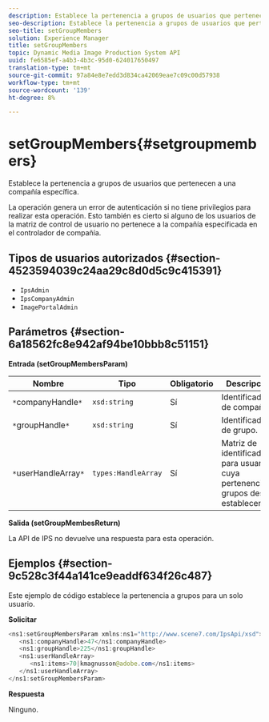 ```yaml
---
description: Establece la pertenencia a grupos de usuarios que pertenecen a una compañía específica.
seo-description: Establece la pertenencia a grupos de usuarios que pertenecen a una compañía específica.
seo-title: setGroupMembers
solution: Experience Manager
title: setGroupMembers
topic: Dynamic Media Image Production System API
uuid: fe6585ef-a4b3-4b3c-95d0-624017650497
translation-type: tm+mt
source-git-commit: 97a84e8e7edd3d834ca42069eae7c09c00d57938
workflow-type: tm+mt
source-wordcount: '139'
ht-degree: 8%

---
```



# setGroupMembers{#setgroupmembers}

Establece la pertenencia a grupos de usuarios que pertenecen a una compañía específica.

La operación genera un error de autenticación si no tiene privilegios para realizar esta operación. Esto también es cierto si alguno de los usuarios de la matriz de control de usuario no pertenece a la compañía especificada en el controlador de compañía.

## Tipos de usuarios autorizados {#section-4523594039c24aa29c8d0d5c9c415391}

* `IpsAdmin`
* `IpsCompanyAdmin`
* `ImagePortalAdmin`

## Parámetros {#section-6a18562fc8e942af94be10bbb8c51151}

**Entrada (setGroupMembersParam)**

| Nombre | Tipo | Obligatorio | Descripción |
|---|---|---|---|
| `*`companyHandle`*` | `xsd:string` | Sí | Identificador de compañía. |
| `*`groupHandle`*` | `xsd:string` | Sí | Identificador de grupo. |
| `*`userHandleArray`*` | `types:HandleArray` | Sí | Matriz de identificadores para usuarios cuya pertenencia a grupos desea establecer. |

**Salida (setGroupMembesReturn)**

La API de IPS no devuelve una respuesta para esta operación.

## Ejemplos {#section-9c528c3f44a141ce9eaddf634f26c487}

Este ejemplo de código establece la pertenencia a grupos para un solo usuario.

**Solicitar**

```java
<ns1:setGroupMembersParam xmlns:ns1="http://www.scene7.com/IpsApi/xsd">
   <ns1:companyHandle>47</ns1:companyHandle>
   <ns1:groupHandle>225</ns1:groupHandle>
   <ns1:userHandleArray>
      <ns1:items>70|kmagnusson@adobe.com</ns1:items>
   </ns1:userHandleArray>
</ns1:setGroupMembersParam>
```

**Respuesta**

Ninguno.
